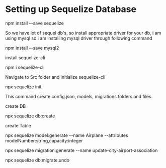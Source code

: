 # Setting up Sequelize Database

  npm install --save sequelize

  So we have lot of sequel db's, so install appropriate driver for your db, i am using mysql so i am installing mysql driver through following command

  npm install --save mysql2

  install sequelize-cli
  
  npm i sequelize-cli

  Navigate to Src folder and initialize sequelize-cli

  npx sequelize init

  This command create config.json, models, migrations folders and files.

  create DB

  npx sequelize db:create

  create Table

  npx sequelize model:generate --name Airplane --attributes modelNumber:string,capacity:integer

  npx sequelize migration:generate --name update-city-airport-association

  npx sequelize db:migrate:undo